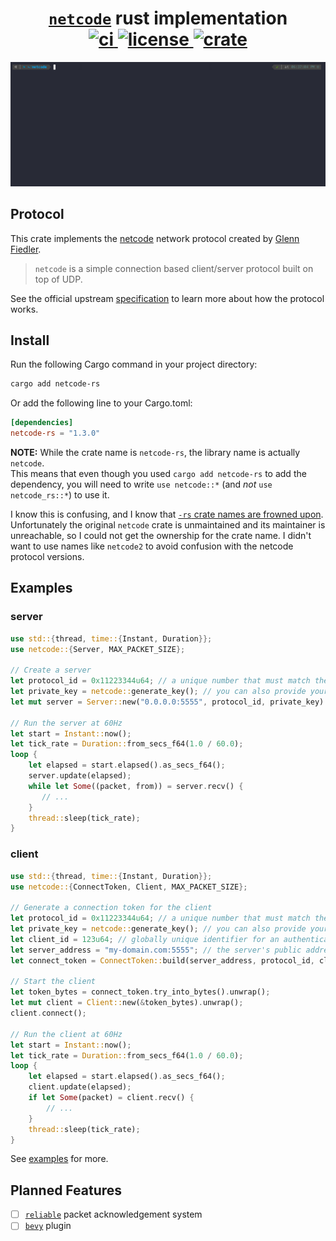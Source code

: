 <div align="center">
  <h1>
    <a href="https://github.com/networkprotocol/netcode"><code>netcode</code></a> rust implementation
    <br>
    <a href="https://github.com/benny-n/netcode/actions/workflows/ci.yml">
      <img alt="ci" src="https://github.com/benny-n/netcode/actions/workflows/ci.yml/badge.svg"/>
    </a>
    <a href="https://github.com/benny-n/netcode/blob/main/LICENSE">
      <img alt="license" src="https://img.shields.io/github/license/benny-n/netcode"/>
    </a>
    <a href="https://crates.io/crates/netcode-rs">
      <img alt="crate" src="https://img.shields.io/crates/v/netcode-rs"/>
    </a>
  </h1>

</div>

<img src="./demo.gif" alt="demo">

## Protocol

This crate implements the [netcode](https://github.com/networkprotocol/netcode)
network protocol created by [Glenn Fiedler](https://gafferongames.com).

> `netcode` is a simple connection based client/server protocol built on top of UDP.

See the official upstream [specification](https://github.com/networkprotocol/netcode/blob/v1.2.1/STANDARD.md) to learn more about how the protocol works.

## Install

Run the following Cargo command in your project directory:

```bash
cargo add netcode-rs
```

Or add the following line to your Cargo.toml:

```toml
[dependencies]
netcode-rs = "1.3.0"
```

**NOTE:** While the crate name is `netcode-rs`, the library name is actually `netcode`. <br>
This means that even though you used `cargo add netcode-rs` to add the dependency, you will need to write `use netcode::*` (and _not_ `use netcode_rs::*`) to use it. <br>

I know this is confusing, and I know that [`-rs` crate names are frowned upon](https://rust-lang.github.io/api-guidelines/naming.html#:~:text=Crate%20names%20should%20not%20use,remind%20users%20of%20this%20constantly.). <br>
Unfortunately the original `netcode` crate is unmaintained and its maintainer is unreachable, so I could not get the ownership for the crate name.
I didn't want to use names like `netcode2` to avoid confusion with the netcode protocol versions.

## Examples

### server

```rust
use std::{thread, time::{Instant, Duration}};
use netcode::{Server, MAX_PACKET_SIZE};

// Create a server
let protocol_id = 0x11223344u64; // a unique number that must match the client's protocol id
let private_key = netcode::generate_key(); // you can also provide your own key
let mut server = Server::new("0.0.0.0:5555", protocol_id, private_key).unwrap();

// Run the server at 60Hz
let start = Instant::now();
let tick_rate = Duration::from_secs_f64(1.0 / 60.0);
loop {
    let elapsed = start.elapsed().as_secs_f64();
    server.update(elapsed);
    while let Some((packet, from)) = server.recv() {
       // ...
    }
    thread::sleep(tick_rate);
}
```

### client

```rust
use std::{thread, time::{Instant, Duration}};
use netcode::{ConnectToken, Client, MAX_PACKET_SIZE};

// Generate a connection token for the client
let protocol_id = 0x11223344u64; // a unique number that must match the server's protocol id
let private_key = netcode::generate_key(); // you can also provide your own key
let client_id = 123u64; // globally unique identifier for an authenticated client
let server_address = "my-domain.com:5555"; // the server's public address (can also be multiple addresses)
let connect_token = ConnectToken::build(server_address, protocol_id, client_id, private_key).generate().unwrap();

// Start the client
let token_bytes = connect_token.try_into_bytes().unwrap();
let mut client = Client::new(&token_bytes).unwrap();
client.connect();

// Run the client at 60Hz
let start = Instant::now();
let tick_rate = Duration::from_secs_f64(1.0 / 60.0);
loop {
    let elapsed = start.elapsed().as_secs_f64();
    client.update(elapsed);
    if let Some(packet) = client.recv() {
        // ...
    }
    thread::sleep(tick_rate);
}
```

See [examples](https://github.com/benny-n/netcode/tree/main/examples) for more.

## Planned Features

- [ ] [`reliable`](https://github.com/networkprotocol/reliable) packet acknowledgement system
- [ ] [`bevy`](https://github.com/bevyengine/bevy) plugin
